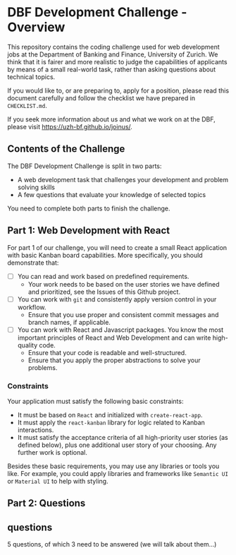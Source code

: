 # DBF Development Challenge - Overview

This repository contains the coding challenge used for web development jobs at the Department of Banking and Finance, University of Zurich. We think that it is fairer and more realistic to judge the capabilities of applicants by means of a small real-world task, rather than asking questions about technical topics.

If you would like to, or are preparing to, apply for a position, please read this document carefully and follow the checklist we have prepared in `CHECKLIST.md`.

If you seek more information about us and what we work on at the DBF, please visit <https://uzh-bf.github.io/joinus/>.

## Contents of the Challenge

The DBF Development Challenge is split in two parts:

- A web development task that challenges your development and problem solving skills
- A few questions that evaluate your knowledge of selected topics

You need to complete both parts to finish the challenge.

## Part 1: Web Development with React

For part 1 of our challenge, you will need to create a small React application with basic Kanban board capabilities. More specifically, you should demonstrate that:

- [ ] You can read and work based on predefined requirements.
  - Your work needs to be based on the user stories we have defined and prioritized, see the Issues of this Github project.
- [ ] You can work with `git` and consistently apply version control in your workflow.
  - Ensure that you use proper and consistent commit messages and branch names, if applicable.
- [ ] You can work with React and Javascript packages. You know the most important principles of React and Web Development and can write high-quality code.
  - Ensure that your code is readable and well-structured.
  - Ensure that you apply the proper abstractions to solve your problems.

### Constraints

Your application must satisfy the following basic constraints:

- It must be based on `React` and initialized with `create-react-app`.
- It must apply the `react-kanban` library for logic related to Kanban interactions.
- It must satisfy the acceptance criteria of all high-priority user stories (as defined below), plus one additional user story of your choosing. Any further work is optional.

Besides these basic requirements, you may use any libraries or tools you like. For example, you could apply libraries and frameworks like `Semantic UI` or `Material UI` to help with styling.

## Part 2: Questions

## questions

5 questions, of which 3 need to be answered (we will talk about them…)
